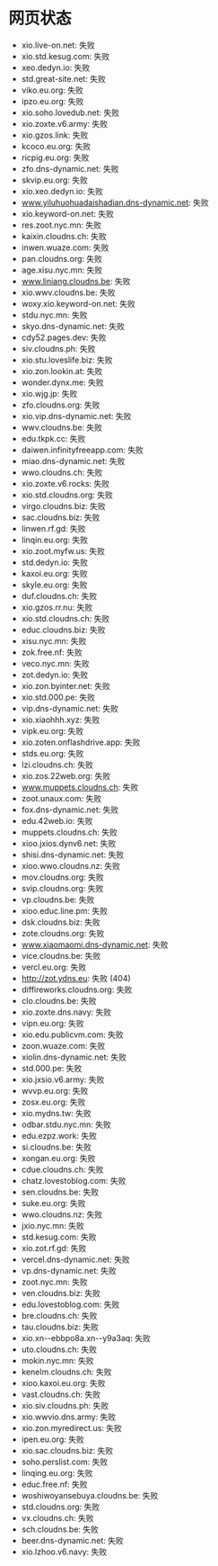 # 网页状态
- xio.live-on.net: 失败
- xio.std.kesug.com: 失败
- xeo.dedyn.io: 失败
- std.great-site.net: 失败
- viko.eu.org: 失败
- ipzo.eu.org: 失败
- xio.soho.lovedub.net: 失败
- xio.zoxte.v6.army: 失败
- xio.gzos.link: 失败
- kcoco.eu.org: 失败
- ricpig.eu.org: 失败
- zfo.dns-dynamic.net: 失败
- skvip.eu.org: 失败
- xio.xeo.dedyn.io: 失败
- www.yiluhuohuadaishadian.dns-dynamic.net: 失败
- xio.keyword-on.net: 失败
- res.zoot.nyc.mn: 失败
- kaixin.cloudns.ch: 失败
- inwen.wuaze.com: 失败
- pan.cloudns.org: 失败
- age.xisu.nyc.mn: 失败
- www.liniang.cloudns.be: 失败
- xio.wwv.cloudns.be: 失败
- woxy.xio.keyword-on.net: 失败
- stdu.nyc.mn: 失败
- skyo.dns-dynamic.net: 失败
- cdy52.pages.dev: 失败
- siv.cloudns.ph: 失败
- xio.stu.loveslife.biz: 失败
- xio.zon.lookin.at: 失败
- wonder.dynx.me: 失败
- xio.wjg.jp: 失败
- zfo.cloudns.org: 失败
- xio.vip.dns-dynamic.net: 失败
- wwv.cloudns.be: 失败
- edu.tkpk.cc: 失败
- daiwen.infinityfreeapp.com: 失败
- miao.dns-dynamic.net: 失败
- wwo.cloudns.ch: 失败
- xio.zoxte.v6.rocks: 失败
- xio.std.cloudns.org: 失败
- virgo.cloudns.biz: 失败
- sac.cloudns.biz: 失败
- linwen.rf.gd: 失败
- linqin.eu.org: 失败
- xio.zoot.myfw.us: 失败
- std.dedyn.io: 失败
- kaxoi.eu.org: 失败
- skyle.eu.org: 失败
- duf.cloudns.ch: 失败
- xio.gzos.rr.nu: 失败
- xio.std.cloudns.ch: 失败
- educ.cloudns.biz: 失败
- xisu.nyc.mn: 失败
- zok.free.nf: 失败
- veco.nyc.mn: 失败
- zot.dedyn.io: 失败
- xio.zon.byinter.net: 失败
- xio.std.000.pe: 失败
- vip.dns-dynamic.net: 失败
- xio.xiaohhh.xyz: 失败
- vipk.eu.org: 失败
- xio.zoten.onflashdrive.app: 失败
- stds.eu.org: 失败
- lzi.cloudns.ch: 失败
- xio.zos.22web.org: 失败
- www.muppets.cloudns.ch: 失败
- zoot.unaux.com: 失败
- fox.dns-dynamic.net: 失败
- edu.42web.io: 失败
- muppets.cloudns.ch: 失败
- xioo.jxios.dynv6.net: 失败
- shisi.dns-dynamic.net: 失败
- xioo.wwo.cloudns.nz: 失败
- mov.cloudns.org: 失败
- svip.cloudns.org: 失败
- vp.cloudns.be: 失败
- xioo.educ.line.pm: 失败
- dsk.cloudns.biz: 失败
- zote.cloudns.org: 失败
- www.xiaomaomi.dns-dynamic.net: 失败
- vice.cloudns.be: 失败
- vercl.eu.org: 失败
- http://zot.ydns.eu: 失败 (404)
- diffireworks.cloudns.org: 失败
- clo.cloudns.be: 失败
- xio.zoxte.dns.navy: 失败
- vipn.eu.org: 失败
- xio.edu.publicvm.com: 失败
- zoon.wuaze.com: 失败
- xiolin.dns-dynamic.net: 失败
- std.000.pe: 失败
- xio.jxsio.v6.army: 失败
- wvvp.eu.org: 失败
- zosx.eu.org: 失败
- xio.mydns.tw: 失败
- odbar.stdu.nyc.mn: 失败
- edu.ezpz.work: 失败
- si.cloudns.be: 失败
- xongan.eu.org: 失败
- cdue.cloudns.ch: 失败
- chatz.lovestoblog.com: 失败
- sen.cloudns.be: 失败
- suke.eu.org: 失败
- wwo.cloudns.nz: 失败
- jxio.nyc.mn: 失败
- std.kesug.com: 失败
- xio.zot.rf.gd: 失败
- vercel.dns-dynamic.net: 失败
- vp.dns-dynamic.net: 失败
- zoot.nyc.mn: 失败
- ven.cloudns.biz: 失败
- edu.lovestoblog.com: 失败
- bre.cloudns.ch: 失败
- tau.cloudns.biz: 失败
- xio.xn--ebbpo8a.xn--y9a3aq: 失败
- uto.cloudns.ch: 失败
- mokin.nyc.mn: 失败
- kenelm.cloudns.ch: 失败
- xioo.kaxoi.eu.org: 失败
- vast.cloudns.ch: 失败
- xio.siv.cloudns.ph: 失败
- xio.wwvio.dns.army: 失败
- xio.zon.myredirect.us: 失败
- ipen.eu.org: 失败
- xio.sac.cloudns.biz: 失败
- soho.perslist.com: 失败
- linqing.eu.org: 失败
- educ.free.nf: 失败
- woshiwoyansebuya.cloudns.be: 失败
- std.cloudns.org: 失败
- vx.cloudns.ch: 失败
- sch.cloudns.be: 失败
- beer.dns-dynamic.net: 失败
- xio.lzhoo.v6.navy: 失败
